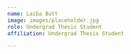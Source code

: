 ```yaml
---
name: Laiba Butt
image: images/placeholder.jpg
role: Undergrad Thesis Student
affiliation: Undergrad Thesis Student

---
```

